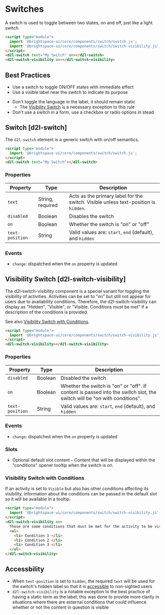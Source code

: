 # Switches

A switch is used to toggle between two states, on and off, just like a light switch.

<!-- docs: demo -->
```html
<script type="module">
  import '@brightspace-ui/core/components/switch/switch.js';
  import '@brightspace-ui/core/components/switch/switch-visibility.js';
</script>
<d2l-switch text="My Switch" on></d2l-switch>
<d2l-switch-visibility on></d2l-switch-visibility>
```

## Best Practices

<!-- docs: start best practices -->
<!-- docs: start dos -->
* Use a switch to toggle ON/OFF states with immediate effect
* Use a visible label near the switch to indicate its purpose
<!-- docs: end dos -->

<!-- docs: start donts -->
* Don't toggle the language in the label, it should remain static
  * The [Visibility Switch](#d2l-switch-visibility) is a necessary exception to this rule
* Don't use a switch in a form, use a checkbox or radio options in stead
<!-- docs: end donts -->
<!-- docs: end best practices -->

## Switch [d2l-switch]
The `d2l-switch` element is a generic switch with on/off semantics.

<!-- docs: demo code properties name:d2l-switch sandboxTitle:'Switch' autoSize:false size:small -->
```html
<script type="module">
  import '@brightspace-ui/core/components/switch/switch.js';
</script>
<d2l-switch text="My Switch"></d2l-switch>
```

<!-- docs: start hidden content -->
### Properties

| Property | Type | Description |
|---|---|---|
| `text` | String, required | Acts as the primary label for the switch. Visible unless text-position is `hidden`. |
| `disabled` | Boolean | Disables the switch |
| `on` | Boolean | Whether the switch is "on" or "off" |
| `text-position` | String | Valid values are: `start`, `end` (default), and `hidden` |
### Events

- `change`: dispatched when the `on` property is updated
<!-- docs: end hidden content -->

## Visibility Switch [d2l-switch-visibility]

The d2l-switch-visibility component is a special variant for toggling the visibility of activities. Activities can be set to "on" but still not appear for users due to availability conditions. Therefore, the d2l-switch-visibility can display as "Hidden", "Visible", or "Visible. Conditions must be met" if a description of the conditions is provided.

See also [Visibility Switch with Conditions](https://daylight.d2l.dev/components/switch/#visibility-switch-with-conditions).

<!-- docs: demo code properties name:d2l-switch-visibility sandboxTitle:'Visibility Switch' autoSize:false size:small -->
```html
<script type="module">
  import '@brightspace-ui/core/components/switch/switch-visibility.js';
</script>
<d2l-switch-visibility></d2l-switch-visibility>
```

<!-- docs: start hidden content -->
### Properties

| Property | Type | Description |
|---|---|---|
| `disabled` | Boolean | Disabled the switch |
| `on` | Boolean | Whether the switch is "on" or "off". If content is passed into the switch slot, the switch will be "on with conditions". |
| `text-position` | String | Valid values are: `start`, `end` (default), and `hidden` |

### Events

- `change`: dispatched when the `on` property is updated

### Slots

- Optional default slot content - Content that will be displayed within the "conditions" opener tooltip when the switch is on.

<!-- docs: end hidden content -->

### Visibility Switch with Conditions
If an activity is set to `Visible` but also has other conditions affecting its visibility, information about the conditions can be passed in the default slot so it will be available in a tooltip.

<!-- docs: demo code autoSize:false size:large -->
```html
<script type="module">
  import '@brightspace-ui/core/components/switch/switch-visibility.js';
</script>
<d2l-switch-visibility on>
  These are some conditions that must be met for the activity to be visible.
  <ul>
    <li> Condition 1 </li>
    <li> Condition 2 </li>
    <li> Condition 3 </li>
  </ul>
</d2l-switch-visibility>
```

## Accessbility

- When `text-position` is set to `hidden`, the required `text` will be used for the switch's hidden label so that it is [accessible](https://www.w3.org/WAI/WCAG22/quickref/#name-role-value) to non-sighted users
- `d2l-switch-visibility` is a notable exception to the best practice of having a static term as the label; this was done to provide more clarity in situations where there are external conditions that could influence whether or not the content in question is visible
